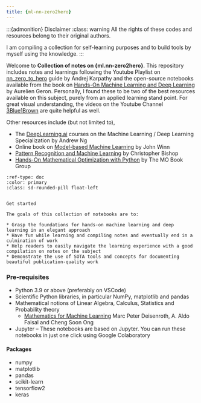 ```yaml
---
title: {ml-nn-zero2hero}
---
```


:::{admonition} Disclaimer
:class: warning
 All the rights of these codes and resources belong to their original authors.
 
 I am compiling a collection for self-learning purposes and to build tools by myself using the knowledge.
:::

Welcome to **Collection of notes on {ml.nn-zero2hero}**. This repository includes notes and learnings following the Youtube Playlist on [nn_zero_to_hero](https://www.youtube.com/playlist?list=PLAqhIrjkxbuWI23v9cThsA9GvCAUhRvKZ) guide by Andrej Karpathy and the open-source notebooks available from the book on [Hands-On Machine Learning and Deep Learning](https://www.oreilly.com/library/view/hands-on-machine-learning/9781098125967/) by Aurelien Geron. Personally, I found these to be two of the best resources available on this subject, purely from an applied learning stand point. For great visual understanding, the videos on the Youtube Channel [3Blue1Brown](https://www.youtube.com/playlist?list=PLZHQObOWTQDNU6R1_67000Dx_ZCJB-3pi) are quite helpful as well.

Other resources include (but not limited to),
- The [DeepLearning.ai](https://deeplearning.ai/) courses on the Machine Learning / Deep Learning Specialization by Andrew Ng
- Online book on [Model-based Machine Learning](https://mbmlbook.com/) by John Winn
- [Pattern Recognition and Machine Learning](https://www.microsoft.com/en-us/research/uploads/prod/2006/01/Bishop-Pattern-Recognition-and-Machine-Learning-2006.pdf) by Christopher Bishop
- [Hands-On Mathematical Optimization with Python](https://github.com/mobook/MO-book) by The MO Book Group

```{button-ref} start/your-first-book
:ref-type: doc
:color: primary
:class: sd-rounded-pill float-left


Get started
```

```{note}
The goals of this collection of notebooks are to:

* Grasp the foundations for hands-on machine learning and deep learning in an elegant approach
* Have fun while learning and compiling notes and eventually end in a culmination of work
* Help readers to easily navigate the learning experience with a good compilation on notes on the subject
* Demonstrate the use of SOTA tools and concepts for documenting beautiful publication-quality work
```

### Pre-requisites

- Python 3.9 or above (preferably on VSCode)
- Scientific Python libraries, in particular NumPy, matplotlib and pandas
- Mathematical notions of Linear Algebra, Calculus, Statistics and Probability theory
    - [Mathematics for Machine Learning](https://mml-book.github.io/book/mml-book.pdf) Marc Peter Deisenroth, A. Aldo Faisal and Cheng Soon Ong
- Jupyter – These notebooks are based on Jupyter. You can run these notebooks in just one click using Google Colaboratory

#### Packages
- numpy
- matplotlib
- pandas
- scikit-learn
- tensorflow2
- keras

```{tableofcontents}
```